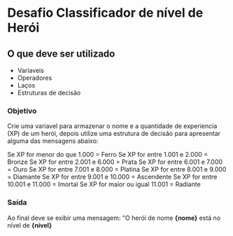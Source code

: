 # Desafio Classificador de nível de Herói

## **O que deve ser utilizado**

- Variaveis
- Operadores
- Laços
- Estruturas de decisão

### Objetivo

Crie uma variavel para armazenar o nome e a quantidade de experiencia (XP) de um herói, depois utilize uma estrutura de decisão para apresentar alguma das mensagens abaixo:

Se XP for menor do que 1.000 = Ferro
Se XP for entre 1.001 e 2.000 = Bronze
Se XP for entre 2.001 e 6.000 = Prata
Se XP for entre 6.001 e 7.000 = Ouro
Se XP for entre 7.001 e 8.000 = Platina
Se XP for entre 8.001 e 9.000 = Diamante
Se XP for entre 9.001 e 10.000 = Ascendente
Se XP for entre 10.001 e 11.000 = Imortal
Se XP for maior ou igual 11.001 = Radiante

### Saída

Ao final deve se exibir uma mensagem:
"O herói de nome **{nome}** está no nível de **{nível}**
